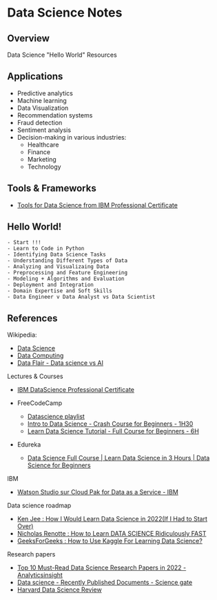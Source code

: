 # Data Science Notes

## Overview

Data Science "Hello World" Resources

## Applications

- Predictive analytics 
- Machine learning
- Data Visualization
- Recommendation systems 
- Fraud detection
- Sentiment analysis 
- Decision-making in various industries: 
  - Healthcare
  - Finance 
  - Marketing 
  - Technology

## Tools & Frameworks

- [Tools for Data Science from IBM Professional Certificate](https://github.com/afondiel/IBM-Data-Science-Professional-Certificate-Coursera/blob/main/course2_tools_for_data_science/course2-ds-ibm-notes.md)


## Hello World!

```
- Start !!!
- Learn to Code in Python
- Identifying Data Science Tasks
- Understanding Different Types of Data
- Analyzing and Visualizaing Data
- Preprocessing and Feature Engineering
- Modeling + Algorithms and Evaluation
- Deployment and Integration
- Domain Expertise and Soft Skills
- Data Engineer v Data Analyst vs Data Scientist 
```

## References 

Wikipedia: 

- [Data Science](https://en.wikipedia.org/wiki/Data_science)
- [Data Computing](https://en.wikipedia.org/wiki/Data_(computing))
- [Data Flair - Data science vs AI](https://data-flair.training/blogs/data-science-vs-artificial-intelligence/)

Lectures & Courses

- [IBM DataScience Professional Certificate](https://github.com/afondiel/IBM-Data-Science-Professional-Certificate-Coursera)

- FreeCodeCamp

    - [Datascience playlist](https://www.youtube.com/playlist?list=PLWKjhJtqVAblQe2CCWqV4Zy3LY01Z8aF1)
    - [Intro to Data Science - Crash Course for Beginners - 1H30](https://www.youtube.com/watch?v=N6BghzuFLIg)
    - [Learn Data Science Tutorial - Full Course for Beginners - 6H](https://www.youtube.com/watch?v=ua-CiDNNj30)

- Edureka

    - [Data Science Full Course | Learn Data Science in 3 Hours | Data Science for Beginners](https://www.youtube.com/watch?v=aGu0fbkHhek)


IBM

- [Watson Studio sur Cloud Pak for Data as a Service - IBM](https://dataplatform.cloud.ibm.com/docs/content/svc-welcome/wsl.html)


Data science roadmap

- [Ken Jee :  How I Would Learn Data Science in 2022(If I Had to Start Over)](https://www.youtube.com/watch?v=oLpBGtY-_sI)
- [Nicholas Renotte : How to Learn DATA SCIENCE Ridiculously FAST](https://www.youtube.com/watch?v=xpIFS6jZbe8&t=468s)
- [GeeksForGeeks : How to Use Kaggle For Learning Data Science?](https://www.youtube.com/watch?v=u9MIwoFWXVg)

Research papers

- [Top 10 Must-Read Data Science Research Papers in 2022 - Analyticsinsight](https://www.analyticsinsight.net/top-10-must-read-data-science-research-papers-in-2022/)
- [Data science - Recently Published Documents - Science gate](https://www.sciencegate.app/keyword/40688)
- [Harvard Data Science Review](https://hdsr.mitpress.mit.edu/)


